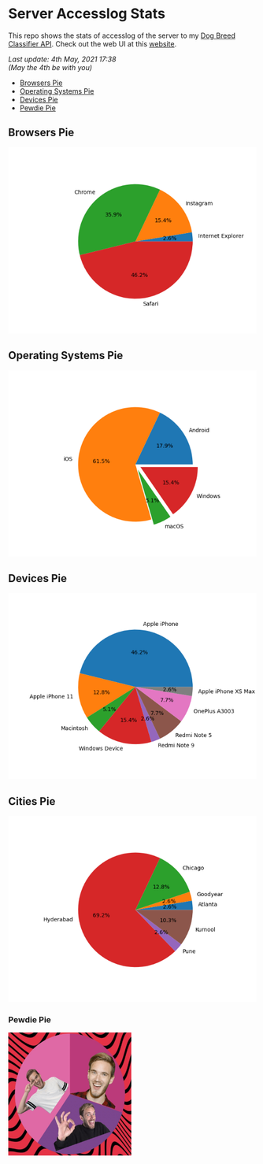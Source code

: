 # Server Accesslog Stats

This repo shows the stats of accesslog of the server to my [Dog Breed Classifier API](https://github.com/greysou1/dog-breed-classifier). Check out the web UI at this [website](https://classifythatdog.netlify.app).

<i>Last update: 4th May, 2021 17:38 <br>
(May the 4th be with you)</i>

* [Browsers Pie](#browsers-pie)
* [Operating Systems Pie](#operating-systems-pie)
* [Devices Pie](#devices-pie)
* [Pewdie Pie](#pewdie-pie)


## Browsers Pie
![Browser pie](plots/browser_pie.png)

## Operating Systems Pie
![OS pie](plots/os_pie.png)

## Devices Pie
![Device pie](plots/device_pie.png)

## Cities Pie
![Cities Pie](plots/cities_pie.png)

### Pewdie Pie
<img src="plots/pewdiepie.jpg" width="250" height="250"/>
